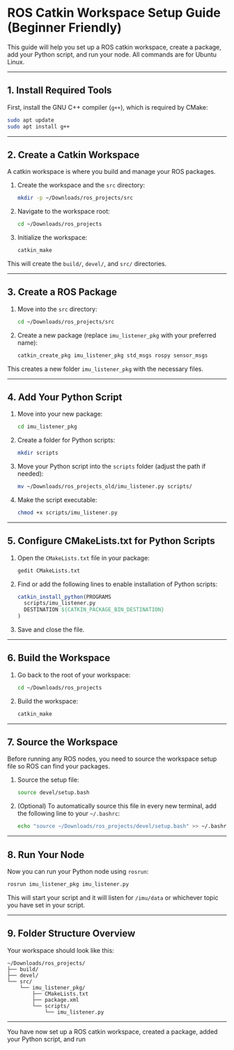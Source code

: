 # ROS Catkin Workspace Setup Guide (Beginner Friendly)

This guide will help you set up a ROS catkin workspace, create a package, add your Python script, and run your node. All commands are for Ubuntu Linux.

---

## 1. Install Required Tools

First, install the GNU C++ compiler (`g++`), which is required by CMake:

```bash
sudo apt update
sudo apt install g++
```

---

## 2. Create a Catkin Workspace

A catkin workspace is where you build and manage your ROS packages.

1. Create the workspace and the `src` directory:

    ```bash
    mkdir -p ~/Downloads/ros_projects/src
    ```

2. Navigate to the workspace root:

    ```bash
    cd ~/Downloads/ros_projects
    ```

3. Initialize the workspace:

    ```bash
    catkin_make
    ```

This will create the `build/`, `devel/`, and `src/` directories.

---

## 3. Create a ROS Package

1. Move into the `src` directory:

    ```bash
    cd ~/Downloads/ros_projects/src
    ```

2. Create a new package (replace `imu_listener_pkg` with your preferred name):

    ```bash
    catkin_create_pkg imu_listener_pkg std_msgs rospy sensor_msgs
    ```

This creates a new folder `imu_listener_pkg` with the necessary files.

---

## 4. Add Your Python Script

1. Move into your new package:

    ```bash
    cd imu_listener_pkg
    ```

2. Create a folder for Python scripts:

    ```bash
    mkdir scripts
    ```

3. Move your Python script into the `scripts` folder (adjust the path if needed):

    ```bash
    mv ~/Downloads/ros_projects_old/imu_listener.py scripts/
    ```

4. Make the script executable:

    ```bash
    chmod +x scripts/imu_listener.py
    ```

---

## 5. Configure CMakeLists.txt for Python Scripts

1. Open the `CMakeLists.txt` file in your package:

    ```bash
    gedit CMakeLists.txt
    ```

2. Find or add the following lines to enable installation of Python scripts:

    ```cmake
    catkin_install_python(PROGRAMS
      scripts/imu_listener.py
      DESTINATION ${CATKIN_PACKAGE_BIN_DESTINATION}
    )
    ```

3. Save and close the file.

---

## 6. Build the Workspace

1. Go back to the root of your workspace:

    ```bash
    cd ~/Downloads/ros_projects
    ```

2. Build the workspace:

    ```bash
    catkin_make
    ```

---

## 7. Source the Workspace

Before running any ROS nodes, you need to source the workspace setup file so ROS can find your packages.

1. Source the setup file:

    ```bash
    source devel/setup.bash
    ```

2. (Optional) To automatically source this file in every new terminal, add the following line to your `~/.bashrc`:

    ```bash
    echo "source ~/Downloads/ros_projects/devel/setup.bash" >> ~/.bashrc
    ```

---

## 8. Run Your Node

Now you can run your Python node using `rosrun`:

```bash
rosrun imu_listener_pkg imu_listener.py
```

This will start your script and it will listen for `/imu/data` or whichever topic you have set in your script.

---

## 9. Folder Structure Overview

Your workspace should look like this:

```
~/Downloads/ros_projects/
├── build/
├── devel/
└── src/
    └── imu_listener_pkg/
        ├── CMakeLists.txt
        ├── package.xml
        └── scripts/
            └── imu_listener.py
```

---

You have now set up a ROS catkin workspace, created a package, added your Python script, and run